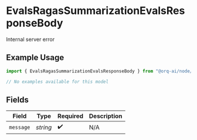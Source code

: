 # EvalsRagasSummarizationEvalsResponseBody

Internal server error

## Example Usage

```typescript
import { EvalsRagasSummarizationEvalsResponseBody } from "@orq-ai/node/models/errors";

// No examples available for this model
```

## Fields

| Field              | Type               | Required           | Description        |
| ------------------ | ------------------ | ------------------ | ------------------ |
| `message`          | *string*           | :heavy_check_mark: | N/A                |